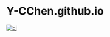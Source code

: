 # Y-CChen.github.io

[![ci](https://github.com/Y-CChen/Y-CChen.github.io/actions/workflows/ci.yml/badge.svg)](https://github.com/Y-CChen/Y-CChen.github.io/actions/workflows/ci.yml)
